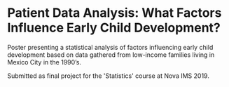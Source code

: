# Patient Data Analysis: What Factors Influence Early Child Development?

Poster presenting a statistical analysis of factors influencing early child development based on data gathered from low-income families living in Mexico City in the 1990’s.

Submitted as final project for the 'Statistics' course at Nova IMS 2019.

